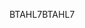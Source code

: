 <span data-ttu-id="47c84-101">BTAHL7</span><span class="sxs-lookup"><span data-stu-id="47c84-101">BTAHL7</span></span>